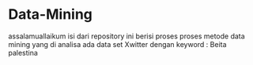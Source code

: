 # Data-Mining
assalamuallaikum isi dari repository ini berisi proses proses metode data mining yang di analisa ada data set Xwitter dengan keyword : Beita palestina 
